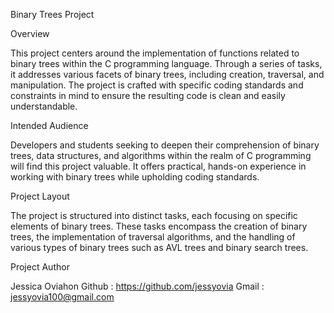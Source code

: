 Binary Trees Project

Overview

This project centers around the implementation of functions related to binary trees within the C programming language. Through a series of tasks, it addresses various facets of binary trees, including creation, traversal, and manipulation. The project is crafted with specific coding standards and constraints in mind to ensure the resulting code is clean and easily understandable.

Intended Audience

Developers and students seeking to deepen their comprehension of binary trees, data structures, and algorithms within the realm of C programming will find this project valuable. It offers practical, hands-on experience in working with binary trees while upholding coding standards.

Project Layout

The project is structured into distinct tasks, each focusing on specific elements of binary trees. These tasks encompass the creation of binary trees, the implementation of traversal algorithms, and the handling of various types of binary trees such as AVL trees and binary search trees.

Project Author

Jessica Oviahon
Github : https://github.com/jessyovia
Gmail : jessyovia100@gmail.com
